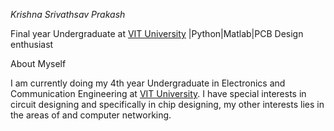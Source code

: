 *Krishna Srivathsav Prakash*

Final year Undergraduate at [VIT University](https://chennai.vit.ac.in/)
|Python|Matlab|PCB Design enthusiast

About Myself

I am currently doing my 4th year Undergraduate in Electronics and Communication Engineering at [VIT University](https://chennai.vit.ac.in/). I have special interests in circuit designing and specifically in chip designing, my other interests lies in the areas of  and computer networking.

